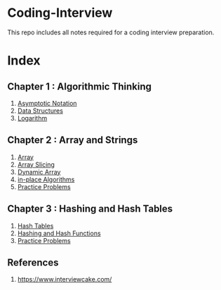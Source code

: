 Coding-Interview
================

This repo includes all notes required for a coding interview preparation.

Index
=====

Chapter 1 : Algorithmic Thinking
--------------------------------

1. [Asymptotic Notation](https://github.com/Bhairavi-shah/Coding-Interview/blob/master/0_Algorithmic_Thinking/Asymptotic_Notation.md)
2. [Data Structures](https://github.com/Bhairavi-shah/Coding-Interview/blob/master/0_Algorithmic_Thinking/Data_Structures.md)
3. [Logarithm](https://github.com/Bhairavi-shah/Coding-Interview/blob/master/0_Algorithmic_Thinking/Logarithm.md)

Chapter 2 : Array and Strings
-----------------------------

1. [Array](https://github.com/Bhairavi-shah/Coding-Interview/blob/master/1_Array_and_String_Manipulation/Array.md)
2. [Array Slicing](https://github.com/Bhairavi-shah/Coding-Interview/blob/master/1_Array_and_String_Manipulation/Array_Slicing.md)
3. [Dynamic Array](https://github.com/Bhairavi-shah/Coding-Interview/blob/master/1_Array_and_String_Manipulation/Dynamic_Array.md)
4. [in-place Algorithms](https://github.com/Bhairavi-shah/Coding-Interview/blob/master/1_Array_and_String_Manipulation/in_place_Algorithms.md)
5. [Practice Problems](https://github.com/Bhairavi-shah/Coding-Interview/blob/master/1_Array_and_String_Manipulation/Practice_Problems.md)

Chapter 3 : Hashing and Hash Tables
-----------------------------------

1. [Hash Tables](https://github.com/Bhairavi-shah/Coding-Interview/blob/master/2_Hashing_and_Hash_Tables/Hash_Table.md)
2. [Hashing and Hash Functions](https://github.com/Bhairavi-shah/Coding-Interview/blob/master/2_Hashing_and_Hash_Tables/Hashing_and_Hash_Functions.md)
3. [Practice Problems](https://github.com/Bhairavi-shah/Coding-Interview/blob/master/2_Hashing_and_Hash_Tables/Practice_Problems.md)


References
----------

1. https://www.interviewcake.com/
